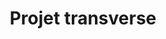 ---
title: "Projet transverse"
image: "/image/jo.png"
alt: "Projet transverse"
description: "Développement d'une application complète pour les JO 2024 : Analyse Qualité, IHM, DOO UML, POO (Java)."
---